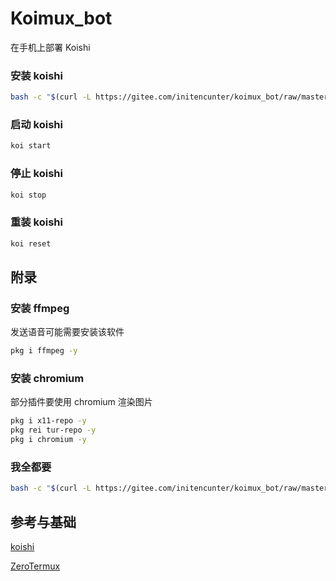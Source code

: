 # Koimux_bot

在手机上部署 Koishi

### 安装 koishi

```bash
bash -c "$(curl -L https://gitee.com/initencunter/koimux_bot/raw/master/script/koishi.sh)"
```

### 启动 koishi

```bash
koi start
```

### 停止 koishi

```bash
koi stop
```

### 重装 koishi

```bash
koi reset
```

## 附录

### 安装 ffmpeg

发送语音可能需要安装该软件

```bash
pkg i ffmpeg -y
```

### 安装 chromium

部分插件要使用 chromium 渲染图片

```bash
pkg i x11-repo -y
pkg rei tur-repo -y
pkg i chromium -y
```

### 我全都要

```bash
bash -c "$(curl -L https://gitee.com/initencunter/koimux_bot/raw/master/script/full.sh)"
```

## 参考与基础

[koishi](https://github.com/koishijs/koishi)

[ZeroTermux](https://od.ixcmstudio.cn/repository/main/ZeroTermux/)
